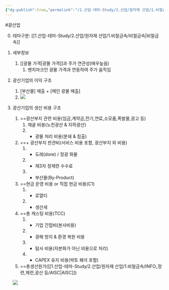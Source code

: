 ```yaml
---
{"dg-publish":true,"permalink":"/1.산업-테마-Study/2.산업/원자재 산업/1.비철금속/광산업/광산업/","created":"2024-11-20T21:02:28.769+09:00","updated":"2025-06-26T13:07:02.932+09:00"}
---
```


#광산업 


0. 테마구분: [[1.산업-테마-Study/2.산업/원자재 산업/1.비철금속/비철금속\|비철금속]]


1. 세부정보
	1. [[광물 가격\|광물 가격]]과 주가 연관성(매우높음)
		1. 벤치마크인 광물 가격과 연동하여 주가 움직임


2. 광산기업의 이익 구조
	1. [부산물] 매출 + [메인 광물 매출]
	2. ![](https://i.imgur.com/QoEh9A9.png)



3. 광산기업의 생산 비용 구조
	1. ==광산부지 관련 비용(임금,계약금,전기,연료,소모품,폭발물,광고 등)
		1. 채굴 비용(노천광산 & 지하광산)
		2. + 광물 처리 비용(분쇄 & 침출) 
	2. ==+ 광산부지 판관비(서비스 비용 포함, 광산부지 외 비용)
		1. + 도레(dore) / 정광 화물
		2. + 제3자 정제련 수수료
		3. - 부산물(By-Product)
	3. ==현금 운영 비용 or 직접 현금 비용(C1)
		1. + 로열티
		2. + 생산세
	4. ==총 캐스팅 비용(TCC)
		1. + 기업 간접비(본사비용)
		2. + 광해 방지 & 환경 복원 비용
		3. + 탐사 비용(자본화가 아닌 비용으로 처리)
		4. + CAPEX 유지 비용(박토 폐석 포함)
	5. ==총생산원가([[1.산업-테마-Study/2.산업/원자재 산업/1.비철금속/INFO_정련,제련,광산 등/AISC\|AISC]])

	![](https://i.imgur.com/TLCdXv7.png)
